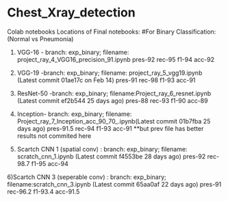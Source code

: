 # Chest_Xray_detection
Colab notebooks
Locations of Final notebooks:
#For Binary Classification: (Normal vs Pneumonia)

1) VGG-16 - branch: exp_binary;  filename: project_ray_4_VGG16_precision_91.ipynb 
            pres-92 rec-95 f1-94 acc-92

2) VGG-19 -branch: exp_binary;  filename: project_ray_5_vgg19.ipynb (Latest commit 01ae17c on Feb 14)
           pres-91 rec-98 f1-93 acc-91
           
3) ResNet-50 -branch: exp_binary; filename:Project_ray_6_resnet.ipynb (Latest commit ef2b544 25 days ago)
           pres-88 rec-93 f1-90 acc-89
           
4) Inception-  branch: exp_binary; filename: Project_ray_7_Inception_acc_90_70_.ipynb(Latest commit 01b7fba 25 days ago)
             pres-91.5 rec-94 f1-93 acc-91 **but prev file has better results not commited here

5) Scartch CNN 1 (spatial conv) : branch: exp_binary; filename: scratch_cnn_1.ipynb (Latest commit f4553be 28 days ago)
                                pres-92 rec-98.7 f1-95 acc-94

6)Scartch CNN 3 (seperable conv) : branch: exp_binary; filename:scratch_cnn_3.ipynb (Latest commit 65aa0af 22 days ago)
                                   pres-91 rec-96.2 f1-93.4 acc-91.5
